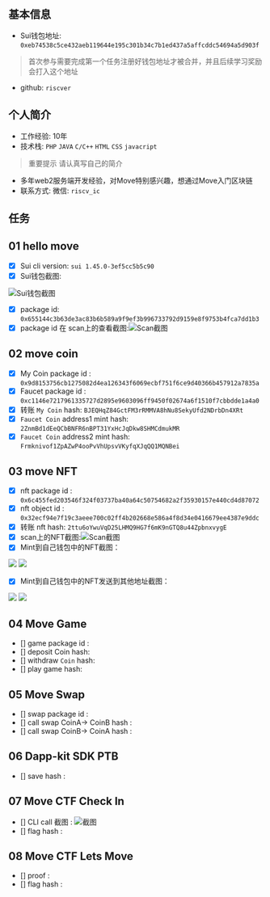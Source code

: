 ## 基本信息
- Sui钱包地址: `0xeb74538c5ce432aeb119644e195c301b34c7b1ed437a5affcddc54694a5d903f`
> 首次参与需要完成第一个任务注册好钱包地址才被合并，并且后续学习奖励会打入这个地址
- github: `riscver`

## 个人简介
- 工作经验: 10年
- 技术栈: `PHP` `JAVA` `C/C++` `HTML` `CSS` `javacript` 
> 重要提示 请认真写自己的简介
- 多年web2服务端开发经验，对Move特别感兴趣，想通过Move入门区块链
- 联系方式: 微信: `riscv_ic` 

## 任务

##   01 hello move  
- [x] Sui cli version: `sui 1.45.0-3ef5cc5b5c90`
- [x] Sui钱包截图: 

![Sui钱包截图](./images/riscver_wallet.png)

- [x] package id: `0x655144c3b63de3ac83b6b589a9f9ef3b996733792d9159e8f9753b4fca7dd1b3`
- [x] package id 在 scan上的查看截图:![Scan截图](./images/hello_riscver_contracts.png)

##   02 move coin
- [x] My Coin package id : `0x9d8153756cb1275082d4ea126343f6069ecbf751f6ce9d40366b457912a7835a`
- [x] Faucet package id : `0xc1146e7217961335727d2895e9603096ff9450f02674a6f1510f7cbbdde1a4a0`
- [x] 转账 `My Coin` hash: `BJEQHqZ84GctFM3rRMMVA8hNu8SekyUfd2NDrbDn4XRt`
- [x] `Faucet Coin` address1 mint hash: `2ZnmBd1dEeQCbBNFR6nBPT31YxHcJqDkw8SHMCdmukMR`
- [x] `Faucet Coin` address2 mint hash: `Frmknivof1ZpAZwP4ooPvVhUpsvVKyfqXJqQQ1MQNBei`

##   03 move NFT
- [x] nft package id : `0x6c455fed203546f324f03737ba40a64c50754682a2f35930157e440cd4d87072`
- [x] nft object id : `0x32ecf94e7f19c3aeee700c02ff4b202668e586a4f8d34e0416679ee4387e9ddc`
- [x] 转账 nft  hash: `2ttu6oYwuVqD25LHMQ9HG7f6mK9nGTQ8u44ZpbnxvygE`
- [x] scan上的NFT截图:![Scan截图](./images/riscver_display_nft.png)
- [x] Mint到自己钱包中的NFT截图：

![](./images/riscver_mint_nft.png)
![](./images/riscver_mint_nft2.png)

- [x] Mint到自己钱包中的NFT发送到其他地址截图：

![](./images/send_mint_nft.png)
![](./images/send_mint_nft2.png)

##   04 Move Game
- [] game package id :
- [] deposit Coin hash:
- [] withdraw `Coin` hash:
- [] play game hash:

##   05 Move Swap
- [] swap package id :
- [] call swap CoinA-> CoinB  hash :
- [] call swap CoinB-> CoinA  hash :

##   06 Dapp-kit SDK PTB
- [] save hash :

##   07 Move CTF Check In
- [] CLI call 截图 : ![截图](./images/你的图片地址)
- [] flag hash :

##   08 Move CTF Lets Move
- [] proof : 
- [] flag hash :

